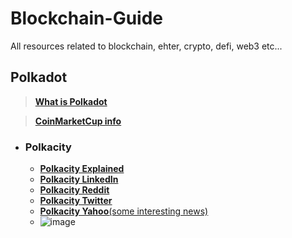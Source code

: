 # Blockchain-Guide
All resources related to blockchain, ehter, crypto, defi, web3 etc...


## Polkadot
  >[**What is Polkadot**](https://www.youtube.com/watch?v=YlAdEQp6ekM)
  
  >[**CoinMarketCup info**](https://coinmarketcap.com/currencies/polkadot-new/)
  - ### Polkacity
    - [**Polkacity Explained**](https://www.youtube.com/watch?v=owispALAhPc&t=453s) 
    - [**Polkacity LinkedIn**](https://www.linkedin.com/company/polka-city/)
    - [**Polkacity Reddit**](https://www.reddit.com/r/polkacity/)
    - [**Polkacity Twitter**](https://twitter.com/polkacity)
    - [**Polkacity Yahoo**(some interesting news)](https://finance.yahoo.com/news/polka-city-entirely-autonomous-contract-205700051.html?guccounter=1&guce_referrer=aHR0cHM6Ly93d3cuZ29vZ2xlLmNvbS8&guce_referrer_sig=AQAAANN-A9gSpmd0YIgeqZHjJCxVgqR6LUctcoHlRSX-RyBgU8T8659mZ69uiv64X0gv5xsNRsO2ahKk56zDJ-972g0DUhQc4KJtf9JPK2F0NizlVSjEfVpb__nPYLXqfXmvCrjlwGXg85rHWjXBlvb0UKFLxYM9HznObaobQsBa_GxO)
    - ![image](https://user-images.githubusercontent.com/94608729/144801718-fbc38f83-8edd-44eb-9dd1-813850ad0ed8.png)
  
